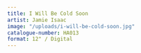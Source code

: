 ```yaml
---
title: I Will Be Cold Soon
artist: Jamie Isaac
image: "/uploads/i-will-be-cold-soon.jpg"
catalogue-number: HA013
format: 12" / Digital
---
```


